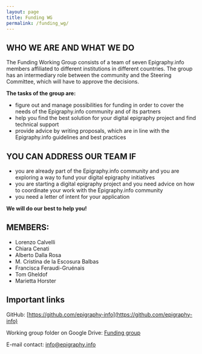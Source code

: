 ```yaml
---
layout: page
title: Funding WG
permalink: /funding_wg/
---
```


## WHO WE ARE AND WHAT WE DO

The Funding Working Group consists of a team of seven Epigraphy.info members affiliated to different institutions in different countries. The group has an intermediary role between the community and the Steering Committee, which will have to approve the decisions.

**The tasks of the group are:**

* figure out and manage possibilities for funding in order to cover the needs of the Epigraphy.info community and of its partners
* help you find the best solution for your digital epigraphy project and find technical support
* provide advice by writing proposals, which are in line with the Epigraphy.info guidelines and best practices

## YOU CAN ADDRESS OUR TEAM IF
* you are already part of the Epigraphy.info community and you are exploring a way to fund your digital epigraphy initiatives
* you are starting a digital epigraphy project and you need advice on how to coordinate your work with the Epigraphy.info community
* you need a letter of intent for your application

**We will do our best to help you!**

## MEMBERS:

* Lorenzo Calvelli
* Chiara Cenati
* Alberto Dalla Rosa
* M. Cristina de la Escosura Balbas
* Francisca Feraudi-Gruénais
* Tom Gheldof
* Marietta Horster

## Important links

GitHub: [https://github.com/epigraphy-info](https://github.com/epigraphy-info)

Working group folder on Google Drive: <a href="https://drive.google.com/drive/folders/1ZgiUkQWzJ-MKT-dNkXGJNanl0moA2uz9" target="blank">Funding group</a>

E-mail contact: [info@epigraphy.info](mailto:info@epigraphy.info)
